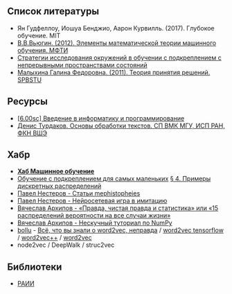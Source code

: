 ## Список литературы
- Ян Гудфеллоу, Иошуа Бенджио, Аарон Курвилль. (2017). Глубокое обучение. MIT[]()
- [В.В.Вьюгин. (2012). Элементы математической теории машинного обучения. МФТИ](http://iitp.ru/upload/publications/6037/vyugin1.pdf)
- [Стратегии исследования окружений в обучении с подкреплением с непрерывными пространствами состояний](http://www.machinelearning.ru/wiki/images/7/70/2017_617_GuryanovAK.pdf)
- [Малыхина Галина Федоровна. (2011). Теория принятия решений. SPBSTU](https://elib.spbstu.ru/dl/2290.pdf/download/2290.pdf?lang=en)

## Ресурсы
- [[6.00sc] Введение в информатику и программирование](https://www.youtube.com/playlist?list=PLehPTrwC3ep6cDHjUaacPrgAov8EM5DG4)
- [Денис Турдаков. Основы обработки текстов. СП ВМК МГУ, ИСП РАН, ФКН ВШЭ ](http://tpc.at.ispras.ru/)

## Хабр
- [**Хаб Машинное обучение**](https://habr.com/ru/hub/machine_learning/)
- [Обучение с подкреплением для самых маленьких](https://habr.com/ru/post/308094/)
[§ 4. Примеры дискретных распределений](https://nsu.ru/mmf/tvims/chernova/tv/lec/node26.html)
- [Павел Нестеров - Статьи mephistopheies](https://habr.com/en/users/mephistopheies/posts/)
- [Павел Нестеров - Нейросетевая игра в имитацию](https://habr.com/en/company/ods/blog/322514/)
- [Вячеслав Архипов - «Правда, чистая правда и статистика» или «15 распределений вероятности на все случаи жизни»](https://habr.com/ru/post/311092/)
- [Вячеслав Архипов - Нескучный туториал по NumPy](https://habr.com/ru/post/469355/)
- [bollu](https://github.com/bollu/) - [Всё, что вы знали о word2vec, неправда](https://habr.com/ru/post/454926/) / [word2vec tensorflow](https://github.com/tensorflow/docs/blob/master/site/en/tutorials/text/word2vec.ipynb) / [word2vec++](https://github.com/maxoodf/word2vec) / [word2vec](https://github.com/danielfrg/word2vec)
- node2vec / DeepWalk / struc2vec

## Библиотеки
- [РАИИ](http://raai.org/library/library.shtml?link)

